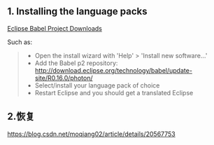 ## 1. Installing the language packs

[Eclipse Babel Project Downloads](https://www.eclipse.org/babel/downloads.php)

Such as:

>- Open the install wizard with 'Help' > 'Install new software...'
>- Add the Babel p2 repository: http://download.eclipse.org/technology/babel/update-site/R0.16.0/photon/
>- Select/install your language pack of choice
>- Restart Eclipse and you should get a translated Eclipse

## 2.恢复

https://blog.csdn.net/moqiang02/article/details/20567753

